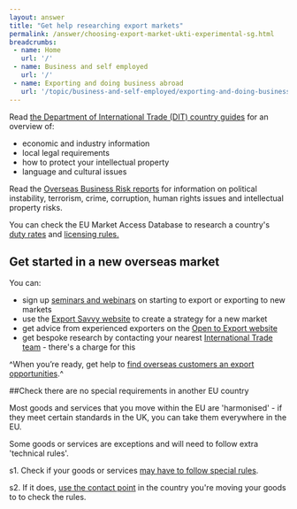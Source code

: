 ```yaml
---
layout: answer
title: "Get help researching export markets"
permalink: /answer/choosing-export-market-ukti-experimental-sg.html
breadcrumbs:
 - name: Home
   url: '/'
 - name: Business and self employed
   url: '/'
 - name: Exporting and doing business abroad
   url: '/topic/business-and-self-employed/exporting-and-doing-business-abroad.html'
---
```


Read [the Department of International Trade (DIT) country guides](https://www.gov.uk/government/collections/exporting-country-guides) for an overview of:

- economic and industry information
- local legal requirements
- how to protect your intellectual property
- language and cultural issues

Read the [Overseas Business Risk reports](https://www.gov.uk/government/collections/overseas-business-risk) for information on political instability, terrorism, crime, corruption, human rights issues and intellectual property risks. 

You can check the EU Market Access Database to research a country's [duty rates](http://madb.europa.eu/madb/datasetPreviewFormIFpubli.htm?datacat_id=IF&from=publi) and [licensing rules.](http://madb.europa.eu/madb/datasetPreviewFormATpubli.htm?datacat_id=AT&from=publi)

## Get started in a new overseas market

You can:

- sign up [seminars and webinars](https://www.events.ukti.gov.uk) on starting to export or exporting to new markets
- use the [Export Savvy website](https://www.exportsavvy.co.uk/plan/create-your-plan) to create a strategy for a new market
- get advice from experienced exporters on the [Open to Export website](http://opentoexport.com/ask-the-experts/latest-questions/) 
- get bespoke research by contacting your nearest [International Trade team](https://www.contactus.trade.gov.uk/office-finder) - there's a charge for this

^When you’re ready, get help to [find overseas customers an export opportunities](/start/find-overseas-business-opportunities-experimental-sg.html).^

##Check there are no special requirements in another EU country

Most goods and services that you move within the EU are 'harmonised' - if they meet certain standards in the UK, you can take them everywhere in the EU.

Some goods or services are exceptions and will need to follow extra 'technical rules'.

s1. Check if your goods or services [may have to follow special rules](https://ec.europa.eu/growth/single-market/goods/free-movement-sectors/mutual-recognition/products-list_en).

s2. If it does, [use the contact point](https://ec.europa.eu/growth/single-market/goods/free-movement-sectors/mutual-recognition/contacts-list_en) in the country you're moving your goods to to check the rules.
